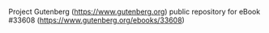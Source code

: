 Project Gutenberg (https://www.gutenberg.org) public repository for eBook #33608 (https://www.gutenberg.org/ebooks/33608)
